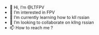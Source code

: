 - 👋 Hi, I’m @LTFPV
- 👀 I’m interested in FPV
- 🌱 I’m currently learning how to kll rssian
- 💞️ I’m looking to collaborate on kllng rssian
- 📫 How to reach me ?

<!---
LTFPV/LTFPV is a ✨ special ✨ repository because its `README.md` (this file) appears on your GitHub profile.
You can click the Preview link to take a look at your changes.
--->
